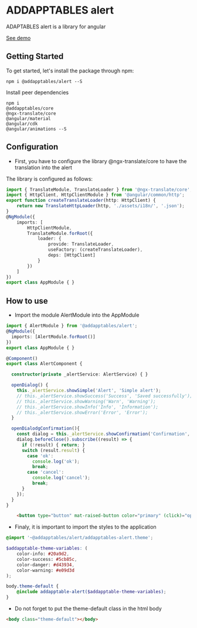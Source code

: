 # ADDAPPTABLES alert

ADAPTABLES alert is a library for angular

[See demo](http://addapptables.com/admin/components/modals-alerts)

## Getting Started
To get started, let's install the package through npm:

```
npm i @addapptables/alert --S
```

Install peer dependencies

```
npm i
@addapptables/core
@ngx-translate/core
@angular/material
@angular/cdk
@angular/animations --S
```

## Configuration

- First, you have to configure the library @ngx-translate/core to have the translation into the alert

The library is configured as follows:

```typescript
import { TranslateModule, TranslateLoader } from '@ngx-translate/core';
import { HttpClient, HttpClientModule } from '@angular/common/http';
export function createTranslateLoader(http: HttpClient) {
    return new TranslateHttpLoader(http, './assets/i18n/', '.json');
}
@NgModule({
    imports: [
        HttpClientModule,
        TranslateModule.forRoot({
            loader: {
                provide: TranslateLoader,
                useFactory: (createTranslateLoader),
                deps: [HttpClient]
            }
        })
    ]
})
export class AppModule { }
```

## How to use

- Import the module AlertModule into the AppModule

```typescript
import { AlertModule } from '@addapptables/alert';
@NgModule({
  imports: [AlertModule.forRoot()]
})
export class AppModule { }
```

```typescript
@Component()
export class AlertComponent {

  constructor(private _alertService: AlertService) { }

  openDialog() {
    this._alertService.showSimple('Alert', 'Simple alert');
    // this._alertService.showSuccess('Success', 'Saved successfully');
    // this._alertService.showWarning('Warn', 'Warning');
    // this._alertService.showInfo('Info', 'Information');
    // this._alertService.showError('Error', 'Error');
  }

  openDialodgConfirmation(){
    const dialog = this._alertService.showConfirmation('Confirmation', 'Are you sure delete alert?');
    dialog.beforeClose().subscribe((result) => {
      if (!result) { return; }
      switch (result.result) {
        case 'ok':
          console.log('ok');
          break;
        case 'cancel':
          console.log('cancel');
          break;
      }
    });
  }
}
```

```html
    <button type="button" mat-raised-button color="primary" (click)="openDialog()">Alert warning</button>
```

- Finaly, it is important to import the styles to the application

```scss
@import '~@addapptables/alert/addapptables-alert.theme';

$addapptable-theme-variables: (
    color-info: #20a9d2,
    color-success: #5cb85c,
    color-danger: #d43934,
    color-warning: #e09d3d
);

body.theme-default {
    @include addapptable-alert($addapptable-theme-variables);
}
```

- Do not forget to put the theme-default class in the html body

```html
<body class="theme-default"></body>
```
